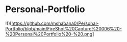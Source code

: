 # Personal-Portfolio
!()[https://github.com/mshabana0/Personal-Portfolio/blob/main/FireShot%20Capture%20006%20-%20Personal%20Portfolio%20-%20.png]
